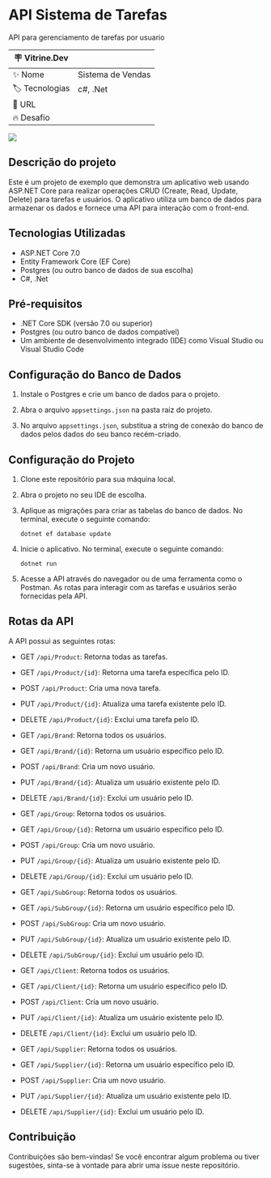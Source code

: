 # API Sistema de Tarefas

API para gerenciamento de tarefas por usuario

| :placard: Vitrine.Dev |     |
| -------------  | --- |
| :sparkles: Nome        | Sistema de Vendas
| :label: Tecnologias | c#, .Net
| :rocket: URL         | 
| :fire: Desafio     | 

<!-- Inserir imagem com a #vitrinedev ao final do link -->
![](https://cdn.discordapp.com/attachments/769394667531534386/1149903062308245624/Businnes.png)

## Descrição do projeto

Este é um projeto de exemplo que demonstra um aplicativo web usando ASP.NET Core para realizar operações CRUD (Create, Read, Update, Delete) para tarefas e usuários. O aplicativo utiliza um banco de dados para armazenar os dados e fornece uma API para interação com o front-end.

## Tecnologias Utilizadas

- ASP.NET Core 7.0
- Entity Framework Core (EF Core)
- Postgres (ou outro banco de dados de sua escolha)
- C#, .Net


## Pré-requisitos

- .NET Core SDK (versão 7.0 ou superior)
- Postgres (ou outro banco de dados compatível)
- Um ambiente de desenvolvimento integrado (IDE) como Visual Studio ou Visual Studio Code


## Configuração do Banco de Dados

1. Instale o Postgres e crie um banco de dados para o projeto.

2. Abra o arquivo `appsettings.json` na pasta raiz do projeto.

3. No arquivo `appsettings.json`, substitua a string de conexão do banco de dados pelos dados do seu banco recém-criado.


## Configuração do Projeto

1. Clone este repositório para sua máquina local.

2. Abra o projeto no seu IDE de escolha.
3. Aplique as migrações para criar as tabelas do banco de dados. No terminal, execute o seguinte comando:

    ```
    dotnet ef database update
    ```

4. Inicie o aplicativo. No terminal, execute o seguinte comando:

    ```
    dotnet run
    ```

6. Acesse a API através do navegador ou de uma ferramenta como o Postman. As rotas para interagir com as tarefas e usuários serão fornecidas pela API.


## Rotas da API

A API possui as seguintes rotas:

- GET `/api/Product`: Retorna todas as tarefas.
- GET `/api/Product/{id}`: Retorna uma tarefa específica pelo ID.
- POST `/api/Product`: Cria uma nova tarefa.
- PUT `/api/Product/{id}`: Atualiza uma tarefa existente pelo ID.
- DELETE `/api/Product/{id}`: Exclui uma tarefa pelo ID.

- GET `/api/Brand`: Retorna todos os usuários.
- GET `/api/Brand/{id}`: Retorna um usuário específico pelo ID.
- POST `/api/Brand`: Cria um novo usuário.
- PUT `/api/Brand/{id}`: Atualiza um usuário existente pelo ID.
- DELETE `/api/Brand/{id}`: Exclui um usuário pelo ID.

- GET `/api/Group`: Retorna todos os usuários.
- GET `/api/Group/{id}`: Retorna um usuário específico pelo ID.
- POST `/api/Group`: Cria um novo usuário.
- PUT `/api/Group/{id}`: Atualiza um usuário existente pelo ID.
- DELETE `/api/Group/{id}`: Exclui um usuário pelo ID.

- GET `/api/SubGroup`: Retorna todos os usuários.
- GET `/api/SubGroup/{id}`: Retorna um usuário específico pelo ID.
- POST `/api/SubGroup`: Cria um novo usuário.
- PUT `/api/SubGroup/{id}`: Atualiza um usuário existente pelo ID.
- DELETE `/api/SubGroup/{id}`: Exclui um usuário pelo ID.

- GET `/api/Client`: Retorna todos os usuários.
- GET `/api/Client/{id}`: Retorna um usuário específico pelo ID.
- POST `/api/Client`: Cria um novo usuário.
- PUT `/api/Client/{id}`: Atualiza um usuário existente pelo ID.
- DELETE `/api/Client/{id}`: Exclui um usuário pelo ID.

- GET `/api/Supplier`: Retorna todos os usuários.
- GET `/api/Supplier/{id}`: Retorna um usuário específico pelo ID.
- POST `/api/Supplier`: Cria um novo usuário.
- PUT `/api/Supplier/{id}`: Atualiza um usuário existente pelo ID.
- DELETE `/api/Supplier/{id}`: Exclui um usuário pelo ID.

## Contribuição

Contribuições são bem-vindas! Se você encontrar algum problema ou tiver sugestões, sinta-se à vontade para abrir uma issue neste repositório.

<!--## Licença

Este projeto está licenciado sob a [MIT License](LICENSE).-->
